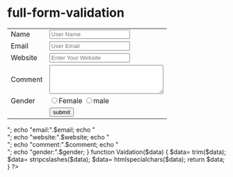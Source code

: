 # full-form-validation

<!DOCTYPE html>
<html lang="en">
<head>
    <meta charset="UTF-8">
    <meta http-equiv="X-UA-Compatible" content="IE=edge">
    <meta name="viewport" content="width=device-width, initial-scale=1.0">
    <title>Document</title>
</head>
<body>
<form method="post" action="<?php echo ($_SERVER['PHP_SELF']);?>">

<table>
<tr>
<td>Name</td>
<td><input type="text" name="name" placeholder="User Name"></td>
</tr>
<tr>
<td>Email</td>
<td><input type="email" name="email" placeholder="User Email"></td>
</tr>
<tr>
<td>Website</td>
<td><input type="text" name="website" placeholder="Enter Your Website"></td>
</tr>
<tr>
<td>Comment</td>
<td><textarea name="comment" id="" cols="30" rows="4"></textarea></td>
</tr>
<tr>
<td>Gender</td>
<td>
<input type="radio" name="gender" value="Female"/>Female
<input type="radio" name="gender" value="male"/>male
</td>
</tr>
<tr>
<td></td>
<td><input type="submit" name="submit" value="submit"></td>
</tr>
</table>
</form>
</body>

<?php

if($_SERVER["REQUEST_METHOD"]=="POST"){
    $name= Vaidation($_POST["name"]);
    $email= Vaidation($_POST["email"]);
    $website= Vaidation($_POST["website"]);
    $comment= Vaidation($_POST["comment"]);
    $gender= Vaidation($_POST["gender"]);
    

    echo "Name:".$name;
    echo "<br/>";
    echo "email:".$email;
    echo "<br/>";
    echo "website:".$website;
    echo "<br/>";
    echo "comment:".$comment;
    echo "<br/>";
    echo "gender:".$gender;
    }
function Vaidation($data) {
$data= trim($data);
$data= stripcslashes($data);
$data= htmlspecialchars($data);
return $data;
}
?>
</html>

